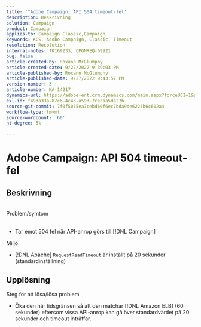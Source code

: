 ```yaml
---
title: '"Adobe Campaign: API 504 timeout-fel'
description: Beskrivning
solution: Campaign
product: Campaign
applies-to: Campaign Classic,Campaign
keywords: KCS, Adobe Campaign, Classic, Timeout
resolution: Resolution
internal-notes: TK169233, CPGNREQ-69921
bug: false
article-created-by: Roxann McGlumphy
article-created-date: 9/27/2022 9:39:03 PM
article-published-by: Roxann McGlumphy
article-published-date: 9/27/2022 9:43:57 PM
version-number: 3
article-number: KA-14217
dynamics-url: https://adobe-ent.crm.dynamics.com/main.aspx?forceUCI=1&pagetype=entityrecord&etn=knowledgearticle&id=fb9fddcd-ac3e-ed11-9db1-00224808613b
exl-id: f493a33a-87c6-4c43-a593-7cecaa5da27b
source-git-commit: 7f0f5035ea7cebd60f6ec7bda9de6225b6c602a4
workflow-type: tm+mt
source-wordcount: '60'
ht-degree: 5%

---
```


# Adobe Campaign: API 504 timeout-fel

## Beskrivning

<br>Problem/symtom<br><br>
- Tar emot 504 fel när API-anrop görs till [!DNL Campaign]



Miljö
- [!DNL Apache] `RequestReadTimeout` är inställt på 20 sekunder (standardinställning)



## Upplösning

Steg för att lösa/lösa problem
- Öka den här tidsgränsen så att den matchar [!DNL Amazon ELB] (60 sekunder) eftersom vissa API-anrop kan gå över standardvärdet på 20 sekunder och timeout inträffar.
